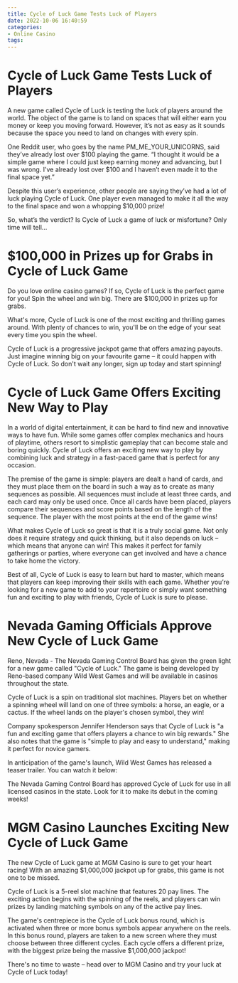 ```yaml
---
title: Cycle of Luck Game Tests Luck of Players
date: 2022-10-06 16:40:59
categories:
- Online Casino
tags:
---
```



#  Cycle of Luck Game Tests Luck of Players

A new game called Cycle of Luck is testing the luck of players around the world. The object of the game is to land on spaces that will either earn you money or keep you moving forward. However, it’s not as easy as it sounds because the space you need to land on changes with every spin.

One Reddit user, who goes by the name PM_ME_YOUR_UNICORNS, said they’ve already lost over $100 playing the game. “I thought it would be a simple game where I could just keep earning money and advancing, but I was wrong. I’ve already lost over $100 and I haven’t even made it to the final space yet.”

Despite this user’s experience, other people are saying they’ve had a lot of luck playing Cycle of Luck. One player even managed to make it all the way to the final space and won a whopping $10,000 prize!

So, what’s the verdict? Is Cycle of Luck a game of luck or misfortune? Only time will tell…

#  $100,000 in Prizes up for Grabs in Cycle of Luck Game

Do you love online casino games? If so, Cycle of Luck is the perfect game for you! Spin the wheel and win big. There are $100,000 in prizes up for grabs.

What's more, Cycle of Luck is one of the most exciting and thrilling games around. With plenty of chances to win, you'll be on the edge of your seat every time you spin the wheel.

Cycle of Luck is a progressive jackpot game that offers amazing payouts. Just imagine winning big on your favourite game – it could happen with Cycle of Luck. So don't wait any longer, sign up today and start spinning!

#  Cycle of Luck Game Offers Exciting New Way to Play

In a world of digital entertainment, it can be hard to find new and innovative ways to have fun. While some games offer complex mechanics and hours of playtime, others resort to simplistic gameplay that can become stale and boring quickly. Cycle of Luck offers an exciting new way to play by combining luck and strategy in a fast-paced game that is perfect for any occasion.

The premise of the game is simple: players are dealt a hand of cards, and they must place them on the board in such a way as to create as many sequences as possible. All sequences must include at least three cards, and each card may only be used once. Once all cards have been placed, players compare their sequences and score points based on the length of the sequence. The player with the most points at the end of the game wins!

What makes Cycle of Luck so great is that it is a truly social game. Not only does it require strategy and quick thinking, but it also depends on luck – which means that anyone can win! This makes it perfect for family gatherings or parties, where everyone can get involved and have a chance to take home the victory.

Best of all, Cycle of Luck is easy to learn but hard to master, which means that players can keep improving their skills with each game. Whether you’re looking for a new game to add to your repertoire or simply want something fun and exciting to play with friends, Cycle of Luck is sure to please.

#  Nevada Gaming Officials Approve New Cycle of Luck Game

Reno, Nevada - The Nevada Gaming Control Board has given the green light for a new game called "Cycle of Luck." The game is being developed by Reno-based company Wild West Games and will be available in casinos throughout the state.

Cycle of Luck is a spin on traditional slot machines. Players bet on whether a spinning wheel will land on one of three symbols: a horse, an eagle, or a cactus. If the wheel lands on the player's chosen symbol, they win!

 Company spokesperson Jennifer Henderson says that Cycle of Luck is "a fun and exciting game that offers players a chance to win big rewards." She also notes that the game is "simple to play and easy to understand," making it perfect for novice gamers.

In anticipation of the game's launch, Wild West Games has released a teaser trailer. You can watch it below:

The Nevada Gaming Control Board has approved Cycle of Luck for use in all licensed casinos in the state. Look for it to make its debut in the coming weeks!

#  MGM Casino Launches Exciting New Cycle of Luck Game

The new Cycle of Luck game at MGM Casino is sure to get your heart racing! With an amazing $1,000,000 jackpot up for grabs, this game is not one to be missed.

Cycle of Luck is a 5-reel slot machine that features 20 pay lines. The exciting action begins with the spinning of the reels, and players can win prizes by landing matching symbols on any of the active pay lines.

The game's centrepiece is the Cycle of Luck bonus round, which is activated when three or more bonus symbols appear anywhere on the reels. In this bonus round, players are taken to a new screen where they must choose between three different cycles. Each cycle offers a different prize, with the biggest prize being the massive $1,000,000 jackpot!

There's no time to waste – head over to MGM Casino and try your luck at Cycle of Luck today!